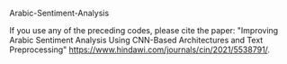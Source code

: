  Arabic-Sentiment-Analysis
 
 
 If you use any of the preceding codes, please cite the paper:
"Improving Arabic Sentiment Analysis Using CNN-Based Architectures and Text Preprocessing" https://www.hindawi.com/journals/cin/2021/5538791/.
